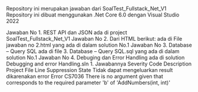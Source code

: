 Repository ini merupakan jawaban dari SoalTest_Fullstack_Net_V1
Repository ini dibuat menggunakan .Net Core 6.0 dengan Visual Studio 2022

Jawaban No 1. REST API dan JSON ada di project SoalTest_Fullstack_Net_V1
Jawaban No 2. Dari HTML berikut: ada di File jawaban no 2.html yang ada di dalam solution No.1
Jawaban No 3. Database – Query SQL ada di file 3. Database – Query SQL.sql yang ada di dalam solution No.1
Jawaban No 4. Debuging dan Error Handling ada di solution Debugging and error Handling.sln
          1. Jawabannya Severity	Code	Description	Project	File	Line	Suppression State
              Tidak dapat mengeluarkan result dikarenakan error
              Error	CS7036	There is no argument given that corresponds to the required parameter 'b' of 'AddNumbers(int, int)'	
         

